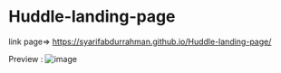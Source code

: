 # Huddle-landing-page

link page=> https://syarifabdurrahman.github.io/Huddle-landing-page/

Preview :
![image](https://user-images.githubusercontent.com/45060322/135751714-84a92c7f-f94d-4dd7-891c-b2182a331318.png)
